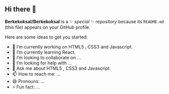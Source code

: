 ## Hi there 👋


**Berkekoksal/Berkekoksal** is a ✨ _special_ ✨ repository because its `README.md` (this file) appears on your GitHub profile.

Here are some ideas to get you started:

- 🔭 I’m currently working on HTML5 , CSS3 and Javascript.
- 🌱 I’m currently learning React.
- 👯 I’m looking to collaborate on ...
- 🤔 I’m looking for help with ...
- 💬 Ask me about HTML5 , CSS3 and Javascript.
- 📫 How to reach me: ...
- 😄 Pronouns: ...
- ⚡ Fun fact: ...
